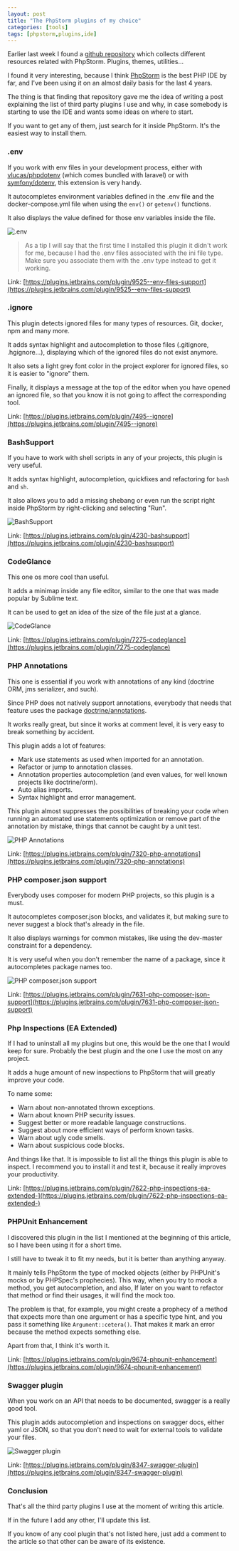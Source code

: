 ```yaml
---
layout: post
title: "The PhpStorm plugins of my choice"
categories: [tools]
tags: [phpstorm,plugins,ide]
---
```


Earlier last week I found a [github repository](https://github.com/WyriHaximus/awesome-phpstorm) which collects different resources related with PhpStorm. Plugins, themes, utilities...

I found it very interesting, because I think [PhpStorm](https://www.jetbrains.com/phpstorm/) is the best PHP IDE by far, and I've been using it on an almost daily basis for the last 4 years.

The thing is that finding that repository gave me the idea of writing a post explaining the list of third party plugins I use and why, in case somebody is starting to use the IDE and wants some ideas on where to start.

If you want to get any of them, just search for it inside PhpStorm. It's the easiest way to install them.

### .env

If you work with env files in your development process, either with [vlucas/phpdotenv](https://github.com/vlucas/phpdotenv) (which comes bundled with laravel) or with [symfony/dotenv](https://symfony.com/doc/current/components/dotenv.html), this extension is very handy.

It autocompletes environment variables defined in the .env file and the docker-compose.yml file when using the `env()` or `getenv()` functions.

It also displays the value defined for those env variables inside the file.

![.env](https://blog.alejandrocelaya.com/assets/img/phpstorm-plugins/dot-env.png)

<blockquote>
    As a tip I will say that the first time I installed this plugin it didn't work for me, because I had the .env files associated with the ini file type. Make sure you associate them with the .env type instead to get it working.
</blockquote>

Link: [https://plugins.jetbrains.com/plugin/9525--env-files-support](https://plugins.jetbrains.com/plugin/9525--env-files-support)

### .ignore

This plugin detects ignored files for many types of resources. Git, docker, npm and many more.

It adds syntax highlight and autocompletion to those files (.gitignore, .hgignore...), displaying which of the ignored files do not exist anymore.

It also sets a light grey font color in the project explorer for ignored files, so it is easier to "ignore" them.

Finally, it displays a message at the top of the editor when you have opened an ignored file, so that you know it is not going to affect the corresponding tool.

Link: [https://plugins.jetbrains.com/plugin/7495--ignore](https://plugins.jetbrains.com/plugin/7495--ignore)

### BashSupport

If you have to work with shell scripts in any of your projects, this plugin is very useful.

It adds syntax highlight, autocompletion, quickfixes and refactoring for `bash` and `sh`.

It also allows you to add a missing shebang or even run the script right inside PhpStorm by right-clicking and selecting "Run".

![BashSupport](https://blog.alejandrocelaya.com/assets/img/phpstorm-plugins/bash-support.png)

Link: [https://plugins.jetbrains.com/plugin/4230-bashsupport](https://plugins.jetbrains.com/plugin/4230-bashsupport)

### CodeGlance

This one os more cool than useful.

It adds a minimap inside any file editor, similar to the one that was made popular by Sublime text.

It can be used to get an idea of the size of the file just at a glance.

![CodeGlance](https://blog.alejandrocelaya.com/assets/img/phpstorm-plugins/code-glance.png)

Link: [https://plugins.jetbrains.com/plugin/7275-codeglance](https://plugins.jetbrains.com/plugin/7275-codeglance)

### PHP Annotations

This one is essential if you work with annotations of any kind (doctrine ORM, jms serializer, and such).

Since PHP does not natively support annotations, everybody that needs that feature uses the package [doctrine/annotations](https://github.com/doctrine/annotations).

It works really great, but since it works at comment level, it is very easy to break something by accident.

This plugin adds a lot of features:

* Mark use statements as used when imported for an annotation.
* Refactor or jump to annotation classes.
* Annotation properties autocompletion (and even values, for well known projects like doctrine/orm).
* Auto alias imports.
* Syntax highlight and error management.

This plugin almost suppresses the possibilities of breaking your code when running an automated use statements optimization or remove part of the annotation by mistake, things that cannot be caught by a unit test.

![PHP Annotations](https://blog.alejandrocelaya.com/assets/img/phpstorm-plugins/annotations.png)

Link: [https://plugins.jetbrains.com/plugin/7320-php-annotations](https://plugins.jetbrains.com/plugin/7320-php-annotations)

### PHP composer.json support

Everybody uses composer for modern PHP projects, so this plugin is a must.

It autocompletes composer.json blocks, and validates it, but making sure to never suggest a block that's already in the file.

It also displays warnings for common mistakes, like using the dev-master constraint for a dependency.

It is very useful when you don't remember the name of a package, since it autocompletes package names too.

![PHP composer.json support](https://blog.alejandrocelaya.com/assets/img/phpstorm-plugins/composer.png)

Link: [https://plugins.jetbrains.com/plugin/7631-php-composer-json-support](https://plugins.jetbrains.com/plugin/7631-php-composer-json-support)

### Php Inspections (EA Extended)

If I had to uninstall all my plugins but one, this would be the one that I would keep for sure. Probably the best plugin and the one I use the most on any project.

It adds a huge amount of new inspections to PhpStorm that will greatly improve your code.

To name some:

* Warn about non-annotated thrown exceptions.
* Warn about known PHP security issues.
* Suggest better or more readable language constructions.
* Suggest about more efficient ways of perform known tasks.
* Warn about ugly code smells.
* Warn about suspicious code blocks.

And things like that. It is impossible to list all the things this plugin is able to inspect. I recommend you to install it and test it, because it really improves your productivity.

Link: [https://plugins.jetbrains.com/plugin/7622-php-inspections-ea-extended-](https://plugins.jetbrains.com/plugin/7622-php-inspections-ea-extended-)

### PHPUnit Enhancement

I discovered this plugin in the list I mentioned at the beginning of this article, so I have been using it for a short time.

I still have to tweak it to fit my needs, but it is better than anything anyway.

It mainly tells PhpStorm the type of mocked objects (either by PHPUnit's mocks or by PHPSpec's prophecies). This way, when you try to mock a method, you get autocompletion, and also, If later on you want to refactor that method or find their usages, it will find the mock too.

The problem is that, for example, you might create a prophecy of a method that expects more than one argument or has a specific type hint, and you pass it something like `Argument::cetera()`. That makes it mark an error because the method expects something else.

Apart from that, I think it's worth it.

Link: [https://plugins.jetbrains.com/plugin/9674-phpunit-enhancement](https://plugins.jetbrains.com/plugin/9674-phpunit-enhancement)

### Swagger plugin

When you work on an API that needs to be documented, swagger is a really good tool.

This plugin adds autocompletion and inspections on swagger docs, either yaml or JSON, so that you don't need to wait for external tools to validate your files.

![Swagger plugin](https://blog.alejandrocelaya.com/assets/img/phpstorm-plugins/swagger.png)

Link: [https://plugins.jetbrains.com/plugin/8347-swagger-plugin](https://plugins.jetbrains.com/plugin/8347-swagger-plugin)

### Conclusion

That's all the third party plugins I use at the moment of writing this article.

If in the future I add any other, I'll update this list.

If you know of any cool plugin that's not listed here, just add a comment to the article so that other can be aware of its existence.

